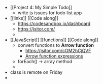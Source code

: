- [[Project 4: My Simple Todo]]
	- write js issues for todo list app
- [[links]] [[Code along]]
	- https://codesandbox.io/dashboard
	- https://jsitor.com/
	-
- [[JavaScript]] [[functions]] [[Code along]]
	- convert functions to **Arrow function**
		- https://jsitor.com/cOM2hCjQVF
		- [Arrow function expressions]([d.com](https://developer.mozilla.org/en-US/docs/Web/JavaScript/Reference/Functions/Arrow_functions))
	- forEach() -> array method
	-
- class is remote on Friday
-